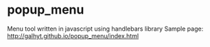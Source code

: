 # popup_menu
Menu tool written in javascript using handlebars library
Sample page: http://galhyt.github.io/popup_menu/index.html
